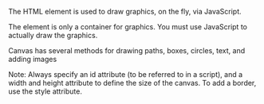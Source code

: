 The HTML <canvas> element is used to draw graphics, on the fly, via JavaScript.

The <canvas> element is only a container for graphics. You must use JavaScript to actually draw the graphics.

Canvas has several methods for drawing paths, boxes, circles, text, and adding images

<canvas id="myCanvas" width="200" height="100"></canvas>

Note: Always specify an id attribute (to be referred to in a script), and a width and height attribute to define the size of the canvas. To add a border, use the style attribute.

<script>
    //we have to take out our canvas 
var c = document.getElementById("myCanvas");

    //have to specify the context in which we wants our drawing
var ctx = c.getContext("2d");
    //For pointing to the starting point that is  0,0
ctx.moveTo(0, 0);
    //lineTo used for moving the point from 0,0 to 200,100
ctx.lineTo(200, 100);
    //to make it visible we will use stroke method
ctx.stroke();


//fillRectange
//by this we can fill the shape by this color 
ctx.fillStyle = "colorName"
//to make a rectangle
ctx.fillRect(x,y,width,height);










</script>